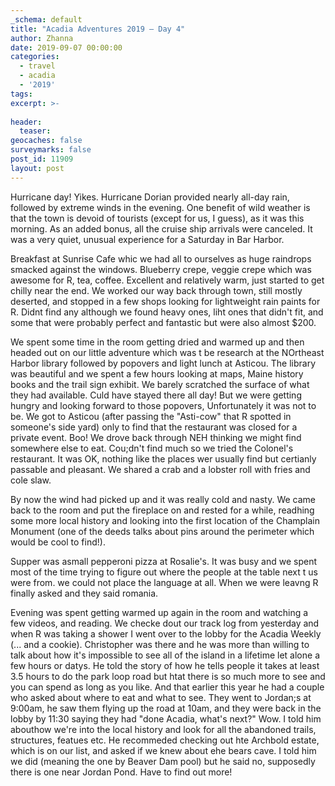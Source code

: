 ```yaml
---
_schema: default
title: "Acadia Adventures 2019 – Day 4"
author: Zhanna
date: 2019-09-07 00:00:00
categories: 
  - travel
  - acadia
  - '2019'
tags:
excerpt: >-
  
header:
  teaser:
geocaches: false
surveymarks: false
post_id: 11909
layout: post  
---
```


Hurricane day! Yikes. Hurricane Dorian provided nearly all-day rain, followed by extreme winds in the evening. One benefit of wild weather is that the town is devoid of tourists (except for us, I guess), as it was this morning. As an added bonus, all the cruise ship arrivals were canceled. It was a very quiet, unusual experience for a Saturday in Bar Harbor. 

Breakfast at Sunrise Cafe whic we had all to ourselves as huge raindrops smacked against the windows. Blueberry crepe, veggie crepe which was awesome for R, tea, coffee. Excellent and relatively warm, just started to get chilly near the end. We worked our way back through town, still mostly deserted, and stopped in a few shops looking for lightweight rain paints for R. Didnt find any although we found heavy ones, liht ones that didn't fit, and some that were probably perfect and fantastic but were also almost $200. 

We spent some time in the room getting dried and warmed up and then headed out on our little adventure which was t be research at the NOrtheast Harbor library followed by popovers and light lunch at Asticou. The library was beautiful and we spent a few hours looking at maps, Maine history books and the trail sign exhibit. We barely scratched the surface of what they had available. Culd have stayed there all day! But we were getting hungry and looking forward to those popovers, Unfortunately it was not to be. We got to Asticou (after passing the "Asti-cow" that R spotted in someone's side yard) only to find that the restaurant was closed for a private event. Boo! We drove back through NEH thinking we might find somewhere else to eat. Cou;dn't find much so we tried the Colonel's restaurant. It was OK, nothing like the places wer usually find but certianly passable and pleasant. We shared a crab and a lobster roll with fries and cole slaw. 

By now the wind had picked up and it was really cold and nasty. We came back to the room and put the fireplace on and rested for a while, readhing some more local history and looking into the first location of the Champlain Monument (one of the deeds talks about pins around the perimeter which would be cool to find!). 

Supper was asmall pepperoni pizza at Rosalie's. It was busy and we spent most of the time trying to figure out where the people at the table next t us were from. we could not place the language at all. When we were leavng R finally asked and they said romania.

Evening was spent getting warmed up again in the room and watching a few videos, and reading. We checke dout our track log from yesterday and when R was taking a shower I went over to the lobby for the Acadia Weekly (... and a cookie). Christopher was there and he was more than willing to talk about how it's impossible to see all of the island in a lifetime let alone a few hours or datys. He told the story of how he tells people it takes at least 3.5 hours to do the park loop road but htat there is so much more to see and you can spend as long as you like. And that earlier this year he had a couple who asked about where to eat and what to see. They went to Jordan;s at 9:00am, he saw them flying up the road at 10am, and they were back in the lobby by 11:30 saying they had "done Acadia, what's next?" Wow. I told him abouthow we're into the local history and look for all the abandoned trails, structures, featues etc. He recommeded checking out hte Archbold estate, which is on our list, and asked if we knew about ehe bears cave. I told him we did (meaning the one by Beaver Dam pool) but he said no, supposedly there is one near Jordan Pond. Have to find out more!

